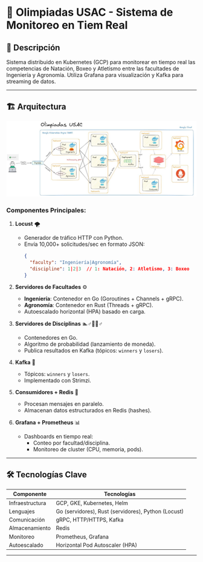 
# 🏅 Olimpiadas USAC - Sistema de Monitoreo en Tiem Real

## 📌 Descripción
Sistema distribuido en Kubernetes (GCP) para monitorear en tiempo real las competencias de Natación, Boxeo y Atletismo entre las facultades de Ingeniería y Agronomía. Utiliza Grafana para visualización y Kafka para streaming de datos.

---

## 🏗️ Arquitectura
![Arquitectura](./img/image.png)
### Componentes Principales:
1. **Locust** 🌪️  
   - Generador de tráfico HTTP con Python.
   - Envía 10,000+ solicitudes/sec en formato JSON:
     ```json
     {
       "faculty": "Ingeniería|Agronomía",
       "discipline": 1|2|3  // 1: Natación, 2: Atletismo, 3: Boxeo
     }
     ```

2. **Servidores de Facultades** ⚙️  
   - **Ingeniería**: Contenedor en Go (Goroutines + Channels + gRPC).
   - **Agronomía**: Contenedor en Rust (Threads + gRPC).
   - Autoescalado horizontal (HPA) basado en carga.

3. **Servidores de Disciplinas** 🏊♂️🥊🏃♂️  
   - Contenedores en Go.
   - Algoritmo de probabilidad (lanzamiento de moneda).
   - Publica resultados en Kafka (tópicos: `winners` y `losers`).

4. **Kafka** 📡  
   - Tópicos: `winners` y `losers`.
   - Implementado con Strimzi.

5. **Consumidores + Redis** 💾  
   - Procesan mensajes en paralelo.
   - Almacenan datos estructurados en Redis (hashes).

6. **Grafana + Prometheus** 📊  
   - Dashboards en tiempo real:
     - Conteo por facultad/disciplina.
     - Monitoreo de cluster (CPU, memoria, pods).

---

## 🛠️ Tecnologías Clave
| Componente          | Tecnologías                                                                 |
|---------------------|-----------------------------------------------------------------------------|
| Infraestructura     | GCP, GKE, Kubernetes, Helm                                                 |
| Lenguajes           | Go (servidores), Rust (servidores), Python (Locust)                        |
| Comunicación        | gRPC, HTTP/HTTPS, Kafka                                                    |
| Almacenamiento      | Redis                                                                       |
| Monitoreo           | Prometheus, Grafana                                                        |
| Autoescalado        | Horizontal Pod Autoscaler (HPA)                                            |

---